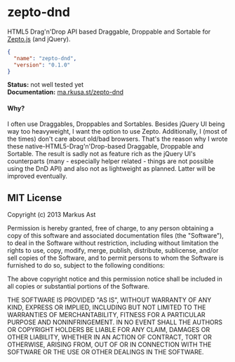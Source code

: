 # zepto-dnd

HTML5 Drag'n'Drop API based Draggable, Droppable and Sortable for [Zepto.js](https://github.com/madrobby/zepto) (and jQuery).

```json
{
  "name": "zepto-dnd",
  "version": "0.1.0"
}
```

**Status:** not well tested yet  
**Documentation:** [ma.rkusa.st/zepto-dnd](http://ma.rkusa.st/zepto-dnd)

#### Why?
I often use Draggables, Droppables and Sortables. Besides jQuery UI being way too heavyweight, I want the option to use Zepto. Additionally, I (most of the times) don't care about old/bad browsers. That's the reason why I wrote these native-HTML5-Drag'n'Drop-based Draggable, Droppable and Sortable. The result is sadly not as feature rich as the jQuery UI's counterparts (many - especially helper related - things are not possible using the DnD API) and also not as lightweight as planned. Latter will be improved eventually.

## MIT License
Copyright (c) 2013 Markus Ast

Permission is hereby granted, free of charge, to any person obtaining a copy of this software and associated documentation files (the "Software"), to deal in the Software without restriction, including without limitation the rights to use, copy, modify, merge, publish, distribute, sublicense, and/or sell copies of the Software, and to permit persons to whom the Software is furnished to do so, subject to the following conditions:

The above copyright notice and this permission notice shall be included in all copies or substantial portions of the Software.

THE SOFTWARE IS PROVIDED "AS IS", WITHOUT WARRANTY OF ANY KIND, EXPRESS OR IMPLIED, INCLUDING BUT NOT LIMITED TO THE WARRANTIES OF MERCHANTABILITY, FITNESS FOR A PARTICULAR PURPOSE AND NONINFRINGEMENT. IN NO EVENT SHALL THE AUTHORS OR COPYRIGHT HOLDERS BE LIABLE FOR ANY CLAIM, DAMAGES OR OTHER LIABILITY, WHETHER IN AN ACTION OF CONTRACT, TORT OR OTHERWISE, ARISING FROM, OUT OF OR IN CONNECTION WITH THE SOFTWARE OR THE USE OR OTHER DEALINGS IN THE SOFTWARE.
